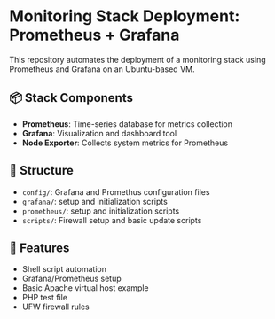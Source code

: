 # Monitoring Stack Deployment: Prometheus + Grafana

This repository automates the deployment of a monitoring stack using Prometheus and Grafana on an Ubuntu-based VM.

## 📦 Stack Components
- **Prometheus**: Time-series database for metrics collection
- **Grafana**: Visualization and dashboard tool
- **Node Exporter**: Collects system metrics for Prometheus


## 📂 Structure
- `config/`: Grafana and Promethus configuration files
- `grafana/`: setup and initialization scripts
- `prometheus/`: setup and initialization scripts
- `scripts/`: Firewall setup and basic update scripts


## 🚀 Features
- Shell script automation
- Grafana/Prometheus setup
- Basic Apache virtual host example
- PHP test file
- UFW firewall rules
